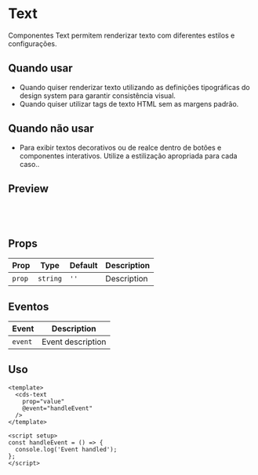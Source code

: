 # Text

Componentes Text permitem renderizar texto com diferentes estilos e configurações.

## Quando usar

- Quando quiser renderizar texto utilizando as definições tipográficas do design system para garantir consistência visual.
- Quando quiser utilizar tags de texto HTML sem as margens padrão.

## Quando não usar

- Para exibir textos decorativos ou de realce dentro de botões e componentes interativos. Utilize a estilização apropriada para cada caso..

## Preview

<script setup>
import Text from '@/components/Text.vue';

const handleClick = () => {
  console.log('Component interaction');
};
</script>

<div class="demo-container">
  <Text />
</div>

## Props

| Prop | Type | Default | Description |
|------|------|---------|-------------|
| `prop` | `string` | `''` | Description |

## Eventos

| Event | Description |
|-------|-------------|
| `event` | Event description |

## Uso

```vue
<template>
  <cds-text
    prop="value"
    @event="handleEvent"
  />
</template>

<script setup>
const handleEvent = () => {
  console.log('Event handled');
};
</script>
```

<style scoped>
.demo-container {
  padding: 20px;
  border: 1px solid var(--vp-c-border);
  border-radius: 8px;
  margin: 16px 0;
}
</style>